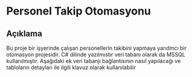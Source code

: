 # Personel Takip Otomasyonu

## Açıklama
Bu proje bir işyerinde çalışan personellerin takibini yapmaya yarıdmcı bir otomasyon projesidir.
C# dilinde yazılmıstır veri tabanı olarak da MSSQL kullanılmıştır.
Aşağıdaki ek veri tabanjı bağlantısının nasıl yapılacağı ve tabloların detayları ile ilgili klavuz olarak kullanılabilir
